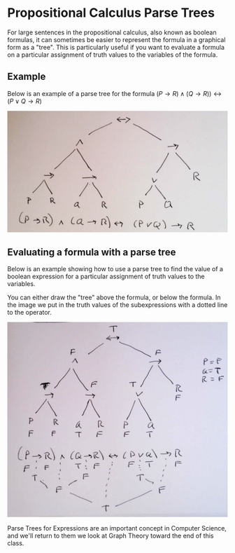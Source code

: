# Propositional Calculus Parse Trees

For large sentences in the propositional calculus, also known as boolean formulas, it can sometimes be easier to
represent the formula in a graphical form as a "tree".  This is particularly useful if you want to evaluate a formula
on a particular assignment of truth values to the variables of the formula.

## Example

Below is an example of a parse tree for the formula
 $(P \rightarrow R) \wedge(Q\rightarrow R)) \leftrightarrow (P\vee Q \rightarrow R)$

![Parse Tree](boolean_parse_tree.png)

## Evaluating a formula with a parse tree

Below is an example showing how to use a parse tree to find the value of a boolean expression
for a particular assignment of truth values to the variables.

You can either draw the "tree" above the formula, or below the formula.
In the image we put in the truth values of the subexpressions with a dotted line to the operator.

![Evaluation using a Parse Tree](boolean_evaluation.png)

Parse Trees for Expressions are an important concept in Computer Science, and we'll return to them
we look at Graph Theory toward the end of this class.
